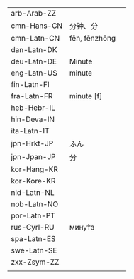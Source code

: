 | | | |
|-|-|-|
| arb-Arab-ZZ |  |  |
| cmn-Hans-CN | 分钟、分 |  |
| cmn-Latn-CN | fēn, fēnzhōng |  |
| dan-Latn-DK |  |  |
| deu-Latn-DE | Minute |  |
| eng-Latn-US | minute |  |
| fin-Latn-FI |  |  |
| fra-Latn-FR | minute [f] |  |
| heb-Hebr-IL |  |  |
| hin-Deva-IN |  |  |
| ita-Latn-IT |  |  |
| jpn-Hrkt-JP | ふん |  |
| jpn-Jpan-JP | 分 |  |
| kor-Hang-KR |  |  |
| kor-Kore-KR |  |  |
| nld-Latn-NL |  |  |
| nob-Latn-NO |  |  |
| por-Latn-PT |  |  |
| rus-Cyrl-RU | мину́та |  |
| spa-Latn-ES |  |  |
| swe-Latn-SE |  |  |
| zxx-Zsym-ZZ |  |  |
|  |  |  |